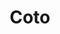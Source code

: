 ---
title: "Coto"
url: /ciudad-autonoma-de-buenos-aires/coto-avenida-soldado-de-la-frontera/
shop: supermercado
---